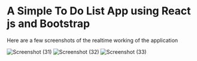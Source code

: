 # A Simple To Do List App using React js and Bootstrap
Here are a few screenshots of the realtime working of the application


![Screenshot (31)](https://user-images.githubusercontent.com/114512882/227293274-83a938b9-949b-46e0-a3a0-7a31fec66f81.png)
![Screenshot (32)](https://user-images.githubusercontent.com/114512882/227293339-3e64c0cd-8111-42bc-9a4e-0ed4793879c5.png)
![Screenshot (33)](https://user-images.githubusercontent.com/114512882/227293361-90dfb60d-7d38-4de0-9320-456ff05ce1ee.png)
